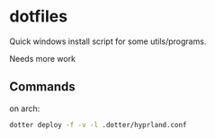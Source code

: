 # dotfiles

Quick windows install script for some utils/programs.

Needs more work

## Commands

on arch: 
```bash
dotter deploy -f -v -l .dotter/hyprland.conf
```